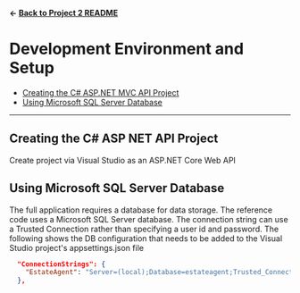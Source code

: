 **&larr; [Back to Project 2 README](../project2-csharp/README.md)**
# Development Environment and Setup

<!-- TOC -->
  * [Creating the C# ASP.NET MVC API Project](#creating-the-C#-ASP-NET-API-project)
  * [Using Microsoft SQL Server Database](#using-Microsoft-SQL-Server-database)
<!-- TOC -->

---
## Creating the C# ASP NET API Project
Create project via Visual Studio as an ASP.NET Core Web API 

## Using Microsoft SQL Server Database

The full application requires a database for data storage. The reference code uses a Microsoft SQL Server database. The connection string can use a Trusted Connection rather than specifying a user id and password.
The following shows the DB configuration that needs to be added to the Visual Studio project's appsettings.json file

```json
  "ConnectionStrings": {
    "EstateAgent": "Server=(local);Database=estateagent;Trusted_Connection=True;MultipleActiveResultSets=true;Encrypt=False"
  },
```

